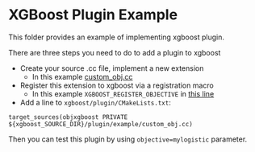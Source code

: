 XGBoost Plugin Example
======================
This folder provides an example of implementing xgboost plugin.

There are three steps you need to do to add a plugin to xgboost
- Create your source .cc file, implement a new extension
  - In this example [custom_obj.cc](custom_obj.cc)
- Register this extension to xgboost via a registration macro
  - In this example ```XGBOOST_REGISTER_OBJECTIVE``` in [this line](custom_obj.cc#L78)
- Add a line to `xgboost/plugin/CMakeLists.txt`:
```
target_sources(objxgboost PRIVATE ${xgboost_SOURCE_DIR}/plugin/example/custom_obj.cc)
```

Then you can test this plugin by using ```objective=mylogistic``` parameter.

<!--  LocalWords:  XGBoost
 -->
